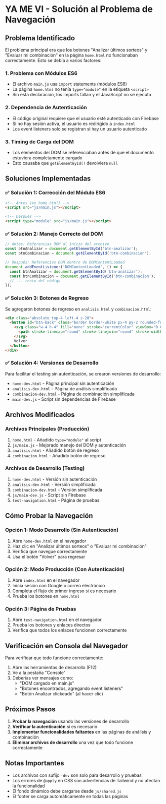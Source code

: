 # YA ME VI - Solución al Problema de Navegación

## Problema Identificado

El problema principal era que los botones "Analizar últimos sorteos" y "Evaluar mi combinación" en la página `home.html` no funcionaban correctamente. Esto se debía a varios factores:

### 1. **Problema con Módulos ES6**
- El archivo `main.js` usa `import` statements (módulos ES6)
- La página `home.html` no tenía `type="module"` en la etiqueta `<script>`
- Sin esta declaración, los imports fallan y el JavaScript no se ejecuta

### 2. **Dependencia de Autenticación**
- El código original requiere que el usuario esté autenticado con Firebase
- Si no hay sesión activa, el usuario es redirigido a `index.html`
- Los event listeners solo se registran si hay un usuario autenticado

### 3. **Timing de Carga del DOM**
- Los elementos del DOM se referenciaban antes de que el documento estuviera completamente cargado
- Esto causaba que `getElementById()` devolviera `null`

## Soluciones Implementadas

### ✅ **Solución 1: Corrección del Módulo ES6**
```html
<!-- Antes (en home.html) -->
<script src="js/main.js"></script>

<!-- Después -->
<script type="module" src="js/main.js"></script>
```

### ✅ **Solución 2: Manejo Correcto del DOM**
```javascript
// Antes: Referencias DOM al inicio del archivo
const btnAnalizar = document.getElementById('btn-analizar');
const btnCombinacion = document.getElementById('btn-combinacion');

// Después: Referencias DOM dentro de DOMContentLoaded
document.addEventListener('DOMContentLoaded', () => {
  const btnAnalizar = document.getElementById('btn-analizar');
  const btnCombinacion = document.getElementById('btn-combinacion');
  // ... resto del código
});
```

### ✅ **Solución 3: Botones de Regreso**
Se agregaron botones de regreso en `analisis.html` y `combinacion.html`:
```html
<div class="absolute top-4 left-4 z-20">
  <button id="btn-back" class="border border-white px-4 py-2 rounded-full...">
    <svg class="w-4 h-4" fill="none" stroke="currentColor" viewBox="0 0 24 24">
      <path stroke-linecap="round" stroke-linejoin="round" stroke-width="2" d="M15 19l-7-7 7-7"></path>
    </svg>
    Volver
  </button>
</div>
```

### ✅ **Solución 4: Versiones de Desarrollo**
Para facilitar el testing sin autenticación, se crearon versiones de desarrollo:
- `home-dev.html` - Página principal sin autenticación
- `analisis-dev.html` - Página de análisis simplificada
- `combinacion-dev.html` - Página de combinación simplificada
- `main-dev.js` - Script sin dependencias de Firebase

## Archivos Modificados

### Archivos Principales (Producción)
1. `home.html` - Añadido `type="module"` al script
2. `js/main.js` - Mejorado manejo del DOM y autenticación
3. `analisis.html` - Añadido botón de regreso
4. `combinacion.html` - Añadido botón de regreso

### Archivos de Desarrollo (Testing)
1. `home-dev.html` - Versión sin autenticación
2. `analisis-dev.html` - Versión simplificada
3. `combinacion-dev.html` - Versión simplificada
4. `js/main-dev.js` - Script sin Firebase
5. `test-navigation.html` - Página de pruebas

## Cómo Probar la Navegación

### Opción 1: Modo Desarrollo (Sin Autenticación)
1. Abre `home-dev.html` en el navegador
2. Haz clic en "Analizar últimos sorteos" o "Evaluar mi combinación"
3. Verifica que navegue correctamente
4. Usa el botón "Volver" para regresar

### Opción 2: Modo Producción (Con Autenticación)
1. Abre `index.html` en el navegador
2. Inicia sesión con Google o correo electrónico
3. Completa el flujo de primer ingreso si es necesario
4. Prueba los botones en `home.html`

### Opción 3: Página de Pruebas
1. Abre `test-navigation.html` en el navegador
2. Prueba los botones y enlaces directos
3. Verifica que todos los enlaces funcionen correctamente

## Verificación en Consola del Navegador

Para verificar que todo funcione correctamente:

1. Abre las herramientas de desarrollo (F12)
2. Ve a la pestaña "Console"
3. Deberías ver mensajes como:
   - "DOM cargado en main.js"
   - "Botones encontrados, agregando event listeners"
   - "Botón Analizar clickeado" (al hacer clic)

## Próximos Pasos

1. **Probar la navegación** usando las versiones de desarrollo
2. **Verificar la autenticación** si es necesario
3. **Implementar funcionalidades faltantes** en las páginas de análisis y combinación
4. **Eliminar archivos de desarrollo** una vez que todo funcione correctamente

## Notas Importantes

- Los archivos con sufijo `-dev` son solo para desarrollo y pruebas
- Los errores de `@apply` en CSS son advertencias de Tailwind y no afectan la funcionalidad
- El fondo dinámico debe cargarse desde `js/shared.js`
- El footer se carga automáticamente en todas las páginas
